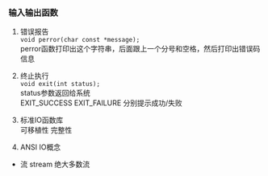 ### 输入输出函数  
1. 错误报告     
`void perror(char const *message);`   
perror函数打印出这个字符串，后面跟上一个分号和空格，然后打印出错误码信息     

2. 终止执行   
`void exit(int status);`      
status参数返回给系统     
EXIT_SUCCESS  EXIT_FAILURE 分别提示成功/失败      

3. 标准IO函数库      
可移植性 完整性    

4. ANSI IO概念    
 * 流 stream
 绝大多数流
